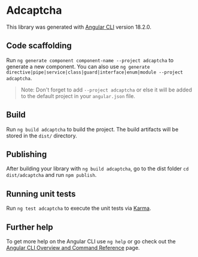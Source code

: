 # Adcaptcha

This library was generated with [Angular CLI](https://github.com/angular/angular-cli) version 18.2.0.

## Code scaffolding

Run `ng generate component component-name --project adcaptcha` to generate a new component. You can also use `ng generate directive|pipe|service|class|guard|interface|enum|module --project adcaptcha`.
> Note: Don't forget to add `--project adcaptcha` or else it will be added to the default project in your `angular.json` file. 

## Build

Run `ng build adcaptcha` to build the project. The build artifacts will be stored in the `dist/` directory.

## Publishing

After building your library with `ng build adcaptcha`, go to the dist folder `cd dist/adcaptcha` and run `npm publish`.

## Running unit tests

Run `ng test adcaptcha` to execute the unit tests via [Karma](https://karma-runner.github.io).

## Further help

To get more help on the Angular CLI use `ng help` or go check out the [Angular CLI Overview and Command Reference](https://angular.dev/tools/cli) page.
